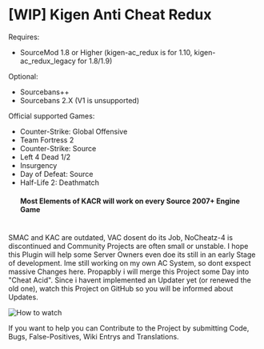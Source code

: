 # [WIP] Kigen Anti Cheat Redux

Requires:
- SourceMod 1.8 or Higher (kigen-ac_redux is for 1.10, kigen-ac_redux_legacy for 1.8/1.9)

Optional:
- Sourcebans++
- Sourcebans 2.X (V1 is unsupported)

Official supported Games:
- Counter-Strike: Global Offensive
- Team Fortress 2
- Counter-Strike: Source
- Left 4 Dead 1/2
- Insurgency
- Day of Defeat: Source
- Half-Life 2: Deathmatch
  #### Most Elements of KACR will work on every Source 2007+ Engine Game
#
SMAC and KAC are outdated, VAC dosent do its Job, NoCheatz-4 is discontinued and Community Projects are often small or unstable.
I hope this Plugin will help some Server Owners even doe its still in an early Stage of development.
Ime still working on my own AC System, so dont exspect massive Changes here. Propapbly i will merge this Project some Day into "Cheat Acid".
Since i havent implemented an Updater yet (or renewed the old one), watch this Project on GitHub so you will be informed about Updates.

![How to watch](https://help.github.com/assets/images/help/repository/repo-actions-watch.png)

If you want to help you can Contribute to the Project by submitting Code, Bugs, False-Positives, Wiki Entrys and Translations.
